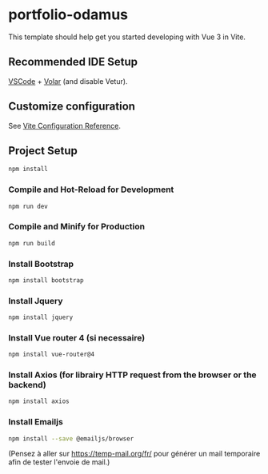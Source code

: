 # portfolio-odamus

This template should help get you started developing with Vue 3 in Vite.

## Recommended IDE Setup

[VSCode](https://code.visualstudio.com/) + [Volar](https://marketplace.visualstudio.com/items?itemName=Vue.volar) (and disable Vetur).

## Customize configuration

See [Vite Configuration Reference](https://vitejs.dev/config/).

## Project Setup

```sh
npm install
```

### Compile and Hot-Reload for Development

```sh
npm run dev
```

### Compile and Minify for Production

```sh
npm run build
```

### Install Bootstrap

```sh
npm install bootstrap
```

### Install Jquery

```sh
npm install jquery
```

### Install Vue router 4 (si necessaire)

```sh
npm install vue-router@4
```

### Install Axios (for librairy HTTP request from the browser or the backend)

```sh
npm install axios
```

### Install Emailjs

```sh
npm install --save @emailjs/browser
```
(Pensez à aller sur https://temp-mail.org/fr/ pour générer un mail temporaire afin de tester l'envoie de mail.)

